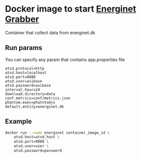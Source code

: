 # Docker image to start [Energinet Grabber](https://github.com/unrealwork/engrginet-grabber)
Container that collect data from energinet.dk
 
 ## Run params
 You can specify any param that contains app.properties file
 
 ```properties
 atsd.protocol=http
 atsd.host=localhost
 atsd.port=8088
 atsd.user=axibase
 atsd.password=axibase
 interval.hour=24
 download.directory=data
 conf.metrics=conf/metrics.json
 phantom.exec=phatntomjs
 default.entity=energinet.dk
 ```
 
 ## Example 
 
```sh
docker run --name energinet container_image_id \
    atsd.host=atsd_host \
    atsd.port=9088 \
    atsd.user=user \
    atsd.password=password
```